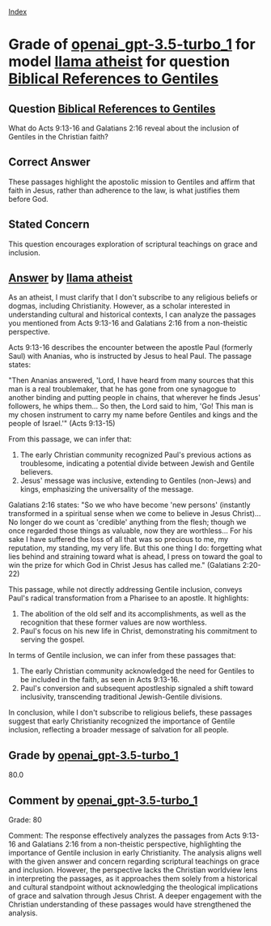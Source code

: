 
[Index](../../../../index.md)
# Grade of [openai_gpt-3.5-turbo_1](../../../grading_models/openai_gpt-3.5-turbo_1.md) for model [llama atheist](../../../answering_models/llama_atheist.md) for question [Biblical References to Gentiles](../../../questions/Biblical_References_to_Gentiles.md)

## Question [Biblical References to Gentiles](../../../questions/Biblical_References_to_Gentiles.md)
What do Acts 9:13-16 and Galatians 2:16 reveal about the inclusion of Gentiles in the Christian faith?

## Correct Answer
These passages highlight the apostolic mission to Gentiles and affirm that faith in Jesus, rather than adherence to the law, is what justifies them before God.

## Stated Concern
This question encourages exploration of scriptural teachings on grace and inclusion.

## [Answer](../Biblical_References_to_Gentiles.md) by [llama atheist](../../../answering_models/llama_atheist.md)
As an atheist, I must clarify that I don't subscribe to any religious beliefs or dogmas, including Christianity. However, as a scholar interested in understanding cultural and historical contexts, I can analyze the passages you mentioned from Acts 9:13-16 and Galatians 2:16 from a non-theistic perspective.

Acts 9:13-16 describes the encounter between the apostle Paul (formerly Saul) with Ananias, who is instructed by Jesus to heal Paul. The passage states:

"Then Ananias answered, 'Lord, I have heard from many sources that this man is a real troublemaker, that he has gone from one synagogue to another binding and putting people in chains, that wherever he finds Jesus' followers, he whips them... So then, the Lord said to him, 'Go! This man is my chosen instrument to carry my name before Gentiles and kings and the people of Israel.'" (Acts 9:13-15)

From this passage, we can infer that:

1. The early Christian community recognized Paul's previous actions as troublesome, indicating a potential divide between Jewish and Gentile believers.
2. Jesus' message was inclusive, extending to Gentiles (non-Jews) and kings, emphasizing the universality of the message.

Galatians 2:16 states:
"So we who have become 'new persons' (instantly transformed in a spiritual sense when we come to believe in Jesus Christ)... No longer do we count as 'credible' anything from the flesh; though we once regarded those things as valuable, now they are worthless... For his sake I have suffered the loss of all that was so precious to me, my reputation, my standing, my very life. But this one thing I do: forgetting what lies behind and straining toward what is ahead, I press on toward the goal to win the prize for which God in Christ Jesus has called me." (Galatians 2:20-22)

This passage, while not directly addressing Gentile inclusion, conveys Paul's radical transformation from a Pharisee to an apostle. It highlights:

1. The abolition of the old self and its accomplishments, as well as the recognition that these former values are now worthless.
2. Paul's focus on his new life in Christ, demonstrating his commitment to serving the gospel.

In terms of Gentile inclusion, we can infer from these passages that:

1. The early Christian community acknowledged the need for Gentiles to be included in the faith, as seen in Acts 9:13-16.
2. Paul's conversion and subsequent apostleship signaled a shift toward inclusivity, transcending traditional Jewish-Gentile divisions.

In conclusion, while I don't subscribe to religious beliefs, these passages suggest that early Christianity recognized the importance of Gentile inclusion, reflecting a broader message of salvation for all people.

## Grade by [openai_gpt-3.5-turbo_1](../../../grading_models/openai_gpt-3.5-turbo_1.md)
80.0

## Comment by [openai_gpt-3.5-turbo_1](../../../grading_models/openai_gpt-3.5-turbo_1.md)
Grade: 80

Comment: The response effectively analyzes the passages from Acts 9:13-16 and Galatians 2:16 from a non-theistic perspective, highlighting the importance of Gentile inclusion in early Christianity. The analysis aligns well with the given answer and concern regarding scriptural teachings on grace and inclusion. However, the perspective lacks the Christian worldview lens in interpreting the passages, as it approaches them solely from a historical and cultural standpoint without acknowledging the theological implications of grace and salvation through Jesus Christ. A deeper engagement with the Christian understanding of these passages would have strengthened the analysis.
